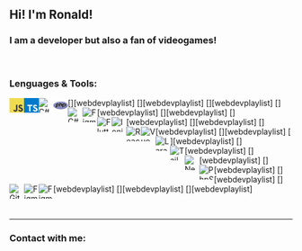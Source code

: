 ## Hi! I'm Ronald!

### I am a developer but also a fan of videogames!

<br />

### Lenguages & Tools:

[<img align="left" alt="Javascript" width="26px" height="26px" src="https://raw.githubusercontent.com/github/explore/80688e429a7d4ef2fca1e82350fe8e3517d3494d/topics/javascript/javascript.png" />][webdevplaylist]
[<img align="left" alt="Typescript" width="26px" height="26px" src="https://raw.githubusercontent.com/github/explore/80688e429a7d4ef2fca1e82350fe8e3517d3494d/topics/typescript/typescript.png" />][webdevplaylist]
[<img align="left" alt="C#" width="26px" height="26px" src="https://cdn.worldvectorlogo.com/logos/c--4.svg" />][webdevplaylist]
[<img align="left" alt="Php" width="26px" height="26px" src="https://raw.githubusercontent.com/github/explore/80688e429a7d4ef2fca1e82350fe8e3517d3494d/topics/php/php.png" />][webdevplaylist]
[<img align="left" alt="C#" width="26px" height="26px" src="https://cdn.worldvectorlogo.com/logos/dart.svg" />][webdevplaylist]
[<img align="left" alt="Figma" width="26px" height="26px" src="https://cdn.worldvectorlogo.com/logos/unity-69.svg" />][webdevplaylist]
[<img align="left" alt="Flutter" width="26px" height="26px" src="https://cdn.worldvectorlogo.com/logos/flutter.svg" />][webdevplaylist]
[<img align="left" alt="Ionic" width="26px" height="26px" src="https://ionicframework.com/blog/wp-content/uploads/2015/05/cropped-logo.png" />][webdevplaylist]
[<img align="left" alt="React" width="26px" height="26px" src="https://cdn.worldvectorlogo.com/logos/react-2.svg" />][webdevplaylist]
[<img align="left" alt="Vue" width="26px" height="26px" src="https://cdn.worldvectorlogo.com/logos/vue-js-1.svg" />][webdevplaylist]
[<img align="left" alt="Laravel" width="26px" height="26px" src="https://cdn.worldvectorlogo.com/logos/laravel-2.svg" />][webdevplaylist]
[<img align="left" alt="Tailwindcss" width="26px" height="26px" src="https://cdn.worldvectorlogo.com/logos/tailwindcss.svg" />][webdevplaylist]
[<img align="left" alt="Next.js" width="26px" height="26px" src="https://cdn.worldvectorlogo.com/logos/nextjs-3.svg" />][webdevplaylist]
[<img align="left" alt="PhpStorm" width="26px" height="26px" src="https://cdn.worldvectorlogo.com/logos/phpstorm-1.svg" />][webdevplaylist]
[<img align="left" alt="Github Desktop" width="26px" height="26px" src="https://cdn.worldvectorlogo.com/logos/github-1.svg" />][webdevplaylist]
[<img align="left" alt="Figma" width="26px" height="26px" src="https://cdn.worldvectorlogo.com/logos/figma-1.svg" />][webdevplaylist]
[<img align="left" alt="Figma" width="26px" height="26px" src="https://cdn.worldvectorlogo.com/logos/adobe-xd-1.svg" />][webdevplaylist]

<br />

---

### Contact with me: 

